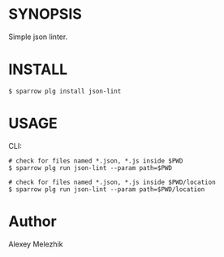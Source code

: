 # SYNOPSIS

Simple json linter.

# INSTALL

    $ sparrow plg install json-lint

# USAGE

CLI:

    # check for files named *.json, *.js inside $PWD
    $ sparrow plg run json-lint --param path=$PWD

    # check for files named *.json, *.js inside $PWD/location
    $ sparrow plg run json-lint --param path=$PWD/location

# Author

Alexey Melezhik

